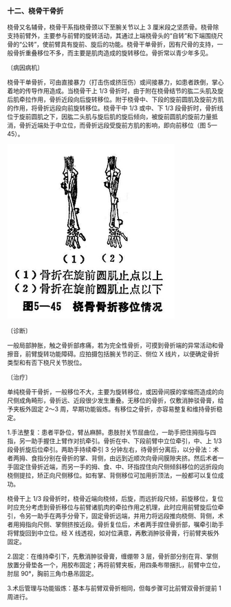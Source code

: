 ### 十二、桡骨干骨折

桡骨又名辅骨，桡骨干系指桡骨颈以下至腕关节以上 3 厘米段之坚质骨。桡骨除支持前臂外，主要参与前臂的旋转活动，其通过上端桡骨头的“自转”和下端围绕尺骨的“公转”，使前臂具有旋前、旋后的功能。桡骨干单骨折，因有尺骨的支持，一般骨折重叠移位不多，而主要是肌肉造成的旋转移位。骨折常以青少年多见。

〔病因病机〕

桡骨干单骨折，可由直接暴力（打击伤或挤压伤）或间接暴力，如患者跌倒，掌心着地的传导作用造成。当桡骨干上 1/3 骨折时，由于附在桡骨结节的肱二头肌及旋后肌牵拉作用，骨折近段向后旋转移位。附于桡骨中、下段的旋前圆肌及旋前方肌的作用，将骨折远段向前旋转移位。桡骨干中 1/3 或中、下 1/3 段骨折时，骨折线位于旋前圆肌之下，因肱二头肌与旋后肌的旋后倾向，被旋前圆肌的旋前力量抵消，骨折近端处于中立位，而骨折远段受旋前方肌的影响，即向前移位（图 5—45）。

<img src="./img/5-45.jpg" style="zoom:70%;" />

〔诊断〕

一般局部肿胀，触之骨折部疼痛，若为完全性骨折，可摸到骨折端的异常活动和骨擦音，前臂旋转功能障碍。应拍摄包括腕关节的正、侧位 X 线片，以便确定骨折类型和有否下桡尺关节脱位。

〔治疗〕

单纯桡骨干骨折，一般移位不大，主要为旋转移位，或因骨间膜的挛缩而造成的向尺侧成角畸形，骨折远、近段很少发生重叠。无移位的骨折，仅敷消肿驳骨膏，给予夹板外固定 2〜3 周，早期功能锻炼。有移位之骨折，亦容易整复和维持骨折稳定。

1.手法整复：患者平卧位，臂丛麻醉。患肢肘关节屈曲位，一助手把住拇指与四指，另一助手握住上臂作对抗牵引。骨折在中、下段前臂中立位牵引，中、上 1/3 段骨折旋后位牵引。两助手持续牵引 3 分钟左右，待骨折分离后，以分骨法：术者两拇、食指分别在骨折的掌、背侧，由远到近顺次向骨间膜隙夹挤。然后术者一手固定住骨折近端，而另一手的拇、食、中、环指捏住向尺侧倾斜移位的远折段向桡侧提拉，矫正向尺侧移位。如有掌、背侧移位可加用折顶法，一般都可以复位成功。

桡骨干上 1/3 段骨折时，桡骨近端向桡倾，后旋，而远折段尺倾，前旋移位，复位时应充分考虑到骨折移位与前臂诸肌肉的牵拉作用之机理，此时应用前臂旋后位牵引，令另一助手在两手分骨下，固定骨折远端，并用力将远段推向桡侧、背侧，术者用拇指向尺侧、掌侧挤按近段。骨折复位后，术者两手捏住骨折部，嘱牵引助手将臂旋回到中立位。经 X 线透视，如对位满意，再敷消肿驳骨膏，行前臂夹板外固定。

2.固定：在维持牵引下，先敷消肿驳骨膏，缠绷带 3 层，骨折部分别在背、掌侧放置分骨垫各一个，用胶布固定；再将前臂夹板，用四条布带捆扎，前臂中立位，肘屈 90°，胸前三角巾悬吊固定。

3.术后管理与功能锻炼：基本与前臂双骨折相同，但每步骤可比前臂双骨折提前 1 周进行。
